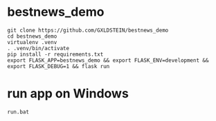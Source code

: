 # bestnews_demo
```
git clone https://github.com/GXLDSTEIN/bestnews_demo
cd bestnews_demo
virtualenv .venv
. .venv/bin/activate
pip install -r requirements.txt
export FLASK_APP=bestnews_demo && export FLASK_ENV=development && export FLASK_DEBUG=1 && flask run
```


# run app on Windows
```
run.bat
```

